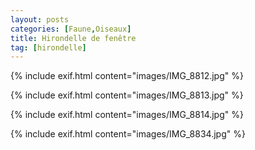 ```yaml
---
layout: posts
categories: [Faune,Oiseaux]
title: Hirondelle de fenêtre
tag: [hirondelle]
---
```

{% include exif.html content="images/IMG_8812.jpg" %}

{% include exif.html content="images/IMG_8813.jpg" %}

{% include exif.html content="images/IMG_8814.jpg" %}

{% include exif.html content="images/IMG_8834.jpg" %}
